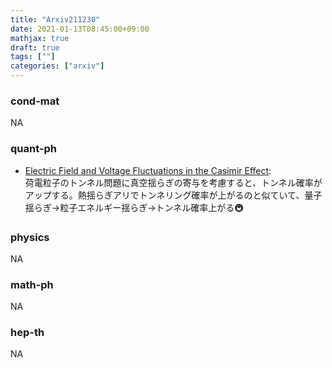 ```yaml
---
title: "Arxiv211230"
date: 2021-01-13T08:45:00+09:00
mathjax: true
draft: true
tags: [""]
categories: ["arxiv"]
---
```

### cond-mat
NA


### quant-ph
- [Electric Field and Voltage Fluctuations in the Casimir Effect](https://arxiv.org/abs/2112.14285):  
荷電粒子のトンネル問題に真空揺らぎの寄与を考慮すると、トンネル確率がアップする。熱揺らぎアリでトンネリング確率が上がるのと似ていて、量子揺らぎ→粒子エネルギー揺らぎ→トンネル確率上がる🚇


### physics
NA


### math-ph
NA

### hep-th
NA